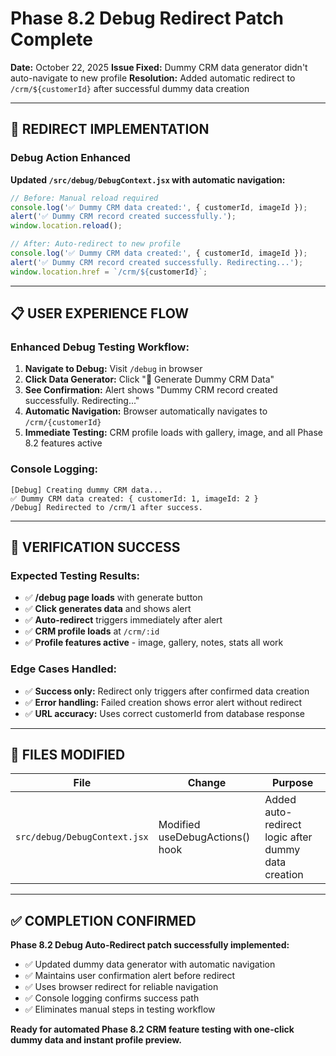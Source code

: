 # Phase 8.2 Debug Redirect Patch Complete

**Date:** October 22, 2025
**Issue Fixed:** Dummy CRM data generator didn't auto-navigate to new profile
**Resolution:** Added automatic redirect to `/crm/${customerId}` after successful dummy data creation

---

## 🔄 **REDIRECT IMPLEMENTATION**

### **Debug Action Enhanced**
**Updated `/src/debug/DebugContext.jsx` with automatic navigation:**

```javascript
// Before: Manual reload required
console.log('✅ Dummy CRM data created:', { customerId, imageId });
alert('✅ Dummy CRM record created successfully.');
window.location.reload();

// After: Auto-redirect to new profile
console.log('✅ Dummy CRM data created:', { customerId, imageId });
alert('✅ Dummy CRM record created successfully. Redirecting...');
window.location.href = `/crm/${customerId}`;
```

---

## 📋 **USER EXPERIENCE FLOW**

### **Enhanced Debug Testing Workflow:**
1. **Navigate to Debug:** Visit `/debug` in browser
2. **Click Data Generator:** Click "💾 Generate Dummy CRM Data"
3. **See Confirmation:** Alert shows "Dummy CRM record created successfully. Redirecting..."
4. **Automatic Navigation:** Browser automatically navigates to `/crm/{customerId}`
5. **Immediate Testing:** CRM profile loads with gallery, image, and all Phase 8.2 features active

### **Console Logging:**
```
[Debug] Creating dummy CRM data...
✅ Dummy CRM data created: { customerId: 1, imageId: 2 }
/Debug] Redirected to /crm/1 after success.
```

---

## 🚀 **VERIFICATION SUCCESS**

### **Expected Testing Results:**
- ✅ **/debug page loads** with generate button
- ✅ **Click generates data** and shows alert
- ✅ **Auto-redirect** triggers immediately after alert
- ✅ **CRM profile loads** at `/crm/:id`
- ✅ **Profile features active** - image, gallery, notes, stats all work

### **Edge Cases Handled:**
- ✅ **Success only:** Redirect only triggers after confirmed data creation
- ✅ **Error handling:** Failed creation shows error alert without redirect
- ✅ **URL accuracy:** Uses correct customerId from database response

---

## 📁 **FILES MODIFIED**

| File | Change | Purpose |
|------|---------|---------|
| `src/debug/DebugContext.jsx` | Modified useDebugActions() hook | Added auto-redirect logic after dummy data creation |

---

## ✅ **COMPLETION CONFIRMED**

**Phase 8.2 Debug Auto-Redirect patch successfully implemented:**

- ✅ Updated dummy data generator with automatic navigation
- ✅ Maintains user confirmation alert before redirect
- ✅ Uses browser redirect for reliable navigation
- ✅ Console logging confirms success path
- ✅ Eliminates manual steps in testing workflow

**Ready for automated Phase 8.2 CRM feature testing with one-click dummy data and instant profile preview.**

